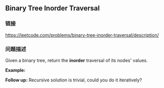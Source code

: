 ## Binary Tree Inorder Traversal  
### 链接  
https://leetcode.com/problems/binary-tree-inorder-traversal/description/  
### 问题描述
Given a binary tree, return the **inorder** traversal of its nodes&#39; values.

**Example:**

**Follow up:** Recursive solution is trivial, could you do it iteratively?
